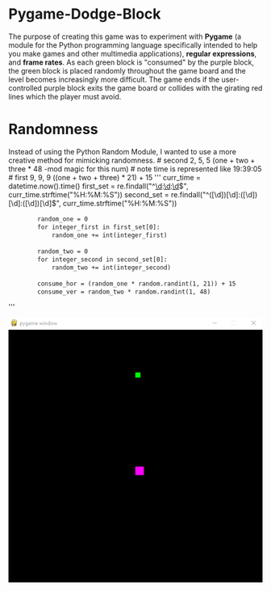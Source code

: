 # Pygame-Dodge-Block
The purpose of creating this game was to experiment with **Pygame** (a module for the Python programming language specifically intended to help you make games and other multimedia applications), **regular expressions**, and **frame rates**. As each green block is "consumed" by the purple block, the green block is placed randomly throughout the game board and the level becomes increasingly more difficult. The game ends if the user-controlled purple block exits the game board or collides with the girating red lines which the player must avoid.

# Randomness
Instead of using the Python Random Module, I wanted to use a more creative method for mimicking randomness.             # second 2, 5, 5  (one + two + three * 48 -mod magic for this num) # note time is represented like 19:39:05
            # first 9, 9, 9  ((one + two + three) * 21) + 15
'''
            curr_time = datetime.now().time()
            first_set = re.findall("^[\d]([\d]):[\d]([\d]):[\d]([\d])$", curr_time.strftime("%H:%M:%S"))
            second_set = re.findall("^([\d])[\d]:([\d])[\d]:([\d])[\d]$", curr_time.strftime("%H:%M:%S"))

            random_one = 0
            for integer_first in first_set[0]:
                random_one += int(integer_first)

            random_two = 0
            for integer_second in second_set[0]:
                random_two += int(integer_second)

            consume_hor = (random_one * random.randint(1, 21)) + 15
            consume_ver = random_two * random.randint(1, 48)
 '''




![](gameplay.gif)
